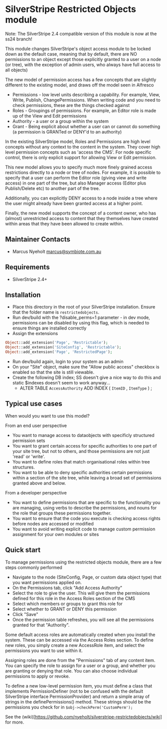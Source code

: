 # SilverStripe Restricted Objects module

Note: The SilverStripe 2.4 compatible version of this module is now at 
the ss24 branch!

This module changes SilverStripe's object access module to be locked down
as the default case, meaning that by default, there are NO permissions to
an object except those explicitly granted to a user on a node (or tree), with
the exception of admin users, who always have full access to all objects)

The new model of permission access has a few concepts that are slightly
different to the existing model, and draws off the model seen in Alfresco

* Permissions - low level units describing a capability. For example, View, 
  Write, Publish, ChangePermissions. When writing code and you need to check
  permissions, these are the things checked against
* Roles - Groupings of permissions. For example, an Editor role is made up 
  of the View and Edit permissions
* Authority - a user or a group within the system
* Grant - Being explicit about whether a user can or cannot do something 
  (a permission is GRANTed or DENY'd to an authority)

In the existing SilverStripe model, Roles and Permissions are high level 
concepts without any context to the content in the system. They cover
high level permission concepts such as 'access the CMS'. For node specific
control, there is only explicit support for allowing View or Edit permission. 

This new model allows you to specify
much more finely grained access restrictions directly to a node or tree of 
nodes. For example, it is possible to specify that a user can perform the 
Editor role (giving view and write access) in one part of the tree, but 
also Manager access (Editor plus Publish/Delete etc) to another part of the 
tree. 

Additionally, you can explicitly DENY access to a node inside a tree where
the user might already have been granted access at a higher point. 

Finally, the new model supports the concept of a content owner, who has
(almost) unrestricted access to content that they themselves have created 
within areas that they have been allowed to create within. 

## Maintainer Contacts
*  Marcus Nyeholt <marcus@symbiote.com.au>

## Requirements
* SilverStripe 2.4+

## Installation

*  Place this directory in the root of your SilverStripe installation. Ensure
   that the folder name is `restrictedobjects`.
*  Run dev/build with the ?disable_perms=1 parameter - in dev mode, permissions
   can be disabled by using this flag, which is needed to ensure things are 
   installed correctly
* Assign the extensions
  
```php
Object::add_extension('Page', 'Restrictable');
Object::add_extension('SiteConfig', 'Restrictable');
Object::add_extension('Page', 'RestrictedPage');
```

* Run dev/build again, login to your system as an admin
* On your "Site" object, make sure the "Allow public access" checkbox is
  enabled so that the site is still viewable.
* Create the following DB index; SS doesn't give a nice way to do this 
  and static $indexes doesn't seem to work anyway...
  * ALTER TABLE `AccessAuthority` ADD INDEX ( `ItemID` , `ItemType` ) ;

## Typical use cases

When would you want to use this model?

From an end user perspective

* You want to manage access to dataobjects with specificly structured 
  permission sets
* You want to grant certain access for specific authorities to one part of 
  your site tree, but not to others, and those permissions are not just 
  'read' or 'write'. 
* You want to define roles that match organisational roles within tree
  structures. 
* You want to be able to deny specific authorities certain permissions 
  within a section of the site tree, while leaving a broad set of permissions
  granted above and below. 

From a developer perspective

* You want to define permissions that are specific to the functionality you
  are managing, using verbs to describe the permissions, and nouns for the 
  role that groups these permissions together. 
* You want to ensure that the code you execute is checking access rights 
  before nodes are accessed or modified
* You want to avoid writing explicit code to manage custom permission
  assignment for your own modules or sites

## Quick start

To manage permissions using the restricted objects module, there are a few 
steps commonly performed

* Navigate to the node (SiteConfig, Page, or custom data object type) that 
  you want permissions applied on. 
* On the Permissions tab, click "Add Access Authority"
* Select the role to give the user. This will give them the permissions
  defined for this role in the Access Roles section of the CMS
* Select which members or groups to grant this role for
* Select whether to GRANT or DENY this permission
* Click "Save"
* Once the permission table refreshes, you will see all the permissions
  granted for that "Authority". 

Some default access roles are automatically created when you install the 
system. These can be accessed via the Access Roles section.
To define new roles, you simply create a new AccessRole item, and select
the permissions you want to use within it. 

Assigning roles are done from the "Permissions" tab of any content item.
You can specify the role to assign for a user or a group, and whether you are
granting or denying that role. You can also choose individual permissions
to apply or revoke. 

To define a new low-level permission item, you must define a class that 
implements PermissionDefiner (not to be confused with the default
SilverStripe interface PermissionProvider) and return a simple array of
strings in the definePermissions() method. These strings should be the 
permissions you check for in `$obj->checkPerm('CustomPerm');`

See the (wiki)[https://github.com/nyeholt/silverstripe-restrictedobjects/wiki]
for more.


